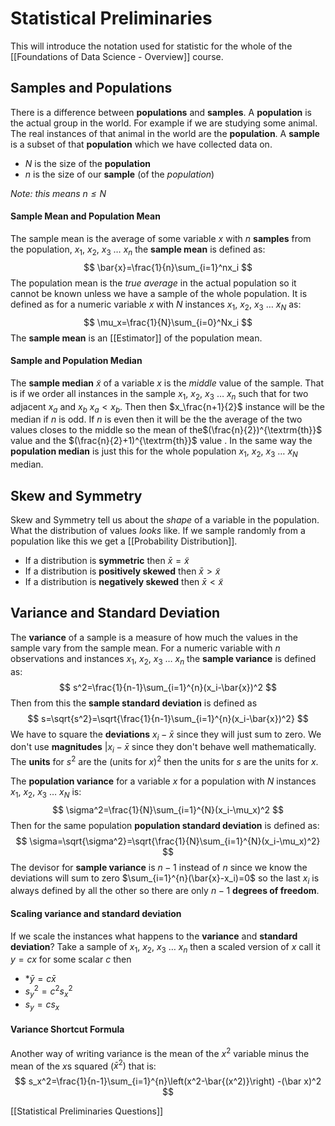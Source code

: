 # Statistical Preliminaries
This will introduce the notation used for statistic for the whole of the [[Foundations of Data Science - Overview]] course.
## Samples and Populations
There is a difference between **populations** and **samples**. A **population** is the actual group in the world. For example if we are studying some animal. The real instances of that animal in the world are the **population**. A **sample** is a subset of that **population** which we have collected data on.
* $N$ is the size of the **population**
* $n$ is the size of our **sample** (of the *population*)

*Note: this means $n\le N$*

#### Sample Mean and Population Mean
The sample mean is the average of some variable $x$ with $n$ **samples** from the population, $x_1$, $x_2$, $x_3$ … $x_n$ the **sample mean** is defined as:
$$
\bar{x}=\frac{1}{n}\sum_{i=1}^nx_i
$$
The population mean is the *true average* in the actual population so it cannot be known unless we have a sample of the whole population. It is defined as for a numeric variable $x$ with $N$ instances $x_1$, $x_2$, $x_3$ … $x_N$  as:
$$
\mu_x=\frac{1}{N}\sum_{i=0}^Nx_i
$$
The **sample mean** is an [[Estimator]] of the population mean.

#### Sample and Population Median
The **sample median** $\tilde{x}$ of a variable $x$ is the *middle* value of the sample. That is if we order all instances in the sample $x_1$, $x_2$, $x_3$ … $x_n$ such that for two adjacent $x_a$ and $x_b$ $x_a<x_b$. Then then $x_\frac{n+1}{2}$ instance will be the median if $n$ is odd. If $n$ is even then it will be the the average of the two values closes to the middle so the mean of the$(\frac{n}{2})^{\textrm{th}}$ value and the $(\frac{n}{2}+1)^{\textrm{th}}$ value . In the same way the **population median** is just this for the whole population $x_1$, $x_2$, $x_3$ … $x_N$ median.

## Skew and Symmetry
Skew and Symmetry tell us about the *shape* of a variable in the population. What the distribution of values *looks* like. If we sample randomly from a population like this we get a [[Probability Distribution]].
* If a distribution is **symmetric** then $\bar{x}=\tilde{x}$
* If a distribution is **positively skewed** then $\bar{x}>\tilde{x}$
* If a distribution is **negatively skewed** then $\bar{x}<\tilde{x}$

## Variance and Standard Deviation
The **variance** of a sample is a measure of how much the values in the sample vary from the sample mean. For a numeric variable with $n$ observations and instances $x_1$, $x_2$, $x_3$ … $x_n$ the **sample variance** is defined as:
$$
s^2=\frac{1}{n-1}\sum_{i=1}^{n}(x_i-\bar{x})^2
$$
Then from this the **sample standard deviation** is defined as
$$
s=\sqrt{s^2}=\sqrt{\frac{1}{n-1}\sum_{i=1}^{n}(x_i-\bar{x})^2}
$$
We have to square the **deviations** $x_i-\bar{x}$ since they will just sum to zero. We don't use **magnitudes** $|x_i-\bar{x}$ since they don't behave well mathematically. The **units** for $s^2$ are the ${(\textrm{units for }x})^2$ then the units for $s$ are the $\textrm{units for }x$.

The **population variance** for a variable $x$ for a population with $N$ instances $x_1$, $x_2$, $x_3$ … $x_N$ is:
$$
\sigma^2=\frac{1}{N}\sum_{i=1}^{N}(x_i-\mu_x)^2
$$
Then for the same population **population standard deviation** is defined as:
$$
\sigma=\sqrt{\sigma^2}=\sqrt{\frac{1}{N}\sum_{i=1}^{N}(x_i-\mu_x)^2}
$$
The devisor for **sample variance** is $n-1$ instead of $n$ since we know the deviations will sum to zero $\sum_{i=1}^{n}(\bar{x}-x_i)=0$ so the last $x_i$ is always defined by all the other so there are only $n-1$ **degrees of freedom**.

#### Scaling variance and standard deviation
If we scale the instances what happens to the **variance** and **standard deviation**? Take a sample of $x_1$, $x_2$, $x_3$ … $x_n$ then a scaled version of $x$ call it $y=cx$ for some scalar $c$ then
* *$\bar{y} = c\bar{x}$
* $s_y^2=c^2s_x^2$
* $s_y=cs_x$

#### Variance Shortcut Formula
Another way of writing variance is the mean of the $x^2$ variable minus the mean of the $x$s squared ($\bar{x}^2)$ that is:
$$
s_x^2=\frac{1}{n-1}\sum_{i=1}^{n}\left(x^2-\bar{(x^2)}\right) -(\bar x)^2
$$

[[Statistical Preliminaries Questions]]

